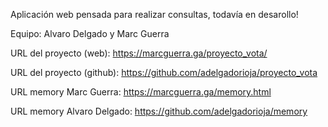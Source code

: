 Aplicación web pensada para realizar consultas, todavía en desarollo!

Equipo: Alvaro Delgado y Marc Guerra

URL del proyecto (web): https://marcguerra.ga/proyecto_vota/

URL del proyecto (github): https://github.com/adelgadorioja/proyecto_vota

URL memory Marc Guerra: https://marcguerra.ga/memory.html

URL memory Alvaro Delgado: https://github.com/adelgadorioja/memory
